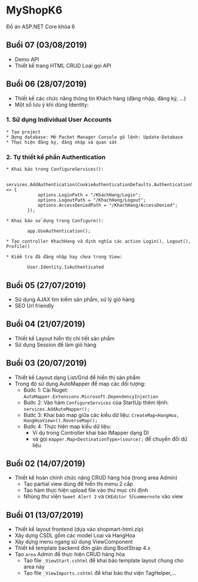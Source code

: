 # MyShopK6
Đồ án ASP.NET Core khóa 6

## Buổi 07 (03/08/2019)
* Demo API
* Thiết kế trang HTML CRUD Loại gọi API

## Buổi 06 (28/07/2019)
* Thiết kế các chức năng thông tin Khách hàng (đăng nhập, đăng ký, ...)
* Một số lưu ý khi dùng Identity:

### 1. Sử dụng Individual User Accounts
	* Tạo project
	* Dựng database: Mở Packet Manager Console gõ lệnh: Update-Database
	* Thực hiện đăng ký, đăng nhập và quan sát

### 2. Tự thiết kế phần Authentication
	* Khai báo trong ConfigureServices():

            services.AddAuthentication(CookieAuthenticationDefaults.AuthenticationScheme).AddCookie(options => {
                options.LoginPath = "/KhachHang/Login";
                options.LogoutPath = "/KhachHang/Logout";
                options.AccessDeniedPath = "/KhachHang/AccessDenied";
            });
            
	* Khai báo sử dụng trong Configure():

            app.UseAuthentication();

	* Tạo controller KhachHang và định nghĩa các action Login(), Logout(), Profile()

	* Kiểm tra đã đăng nhập hay chưa trong View: 

            User.Identity.IsAuthenticated

## Buổi 05 (27/07/2019)
* Sử dụng AJAX tìm kiếm sản phẩm, xử lý giỏ hàng
* SEO Url friendly

## Buổi 04 (21/07/2019)
* Thiết kế Layout hiển thị chi tiết sản phẩm
* Sử dụng Session để làm giỏ hàng

## Buổi 03 (20/07/2019)
* Thiết kế Layout dạng List/Grid để hiển thị sản phẩm
* Trong đó sử dụng AutoMapper để map các đối tượng:
  - Bước 1: Cài Nuget: `AutoMapper.Extensions.Microsoft.DependencyInjection`
  - Bước 2: Vào hàm `ConfigureServices` của StartUp thêm lệnh: `services.AddAutoMapper();`
  - Bước 3: Khai báo map giữa các kiểu dữ liệu: `CreateMap<HangHoa, HangHoaView>().ReverseMap();`
  - Bước 4: Thực hiện map kiểu dữ liệu:
      - Ví dụ trong Controller khai báo IMapper dạng DI
      - và gọi `mapper.Map<DestinationType>(source);` để chuyển đổi dữ liệu

## Buổi 02 (14/07/2019)
* Thiết kế hoàn chỉnh chức năng CRUD hàng hóa (trong area Admin)
  - Tạo partial view dùng để hiển thị menu 2 cấp
  - Tạo hàm thực hiện upload file vào thư mục chỉ định
  - Nhúng thư viện `Sweet Alert 2` và `CKEditor 5`/`summernote` vào view
  
## Buổi 01 (13/07/2019)
* Thiết kế layout frontend (dựa vào shopmart-html.zip)
* Xây dựng CSDL gồm các model Loai và HangHoa
* Xây dựng menu ngang sử dụng ViewComponent
* Thiết kế template backend đơn giản dùng BootStrap 4.x
* Tạo `area` Admin để thực hiện CRUD hàng hóa
  - Tạo file `_ViewStart.cshtml` để khai báo template layout chung cho area này
  - Tạo file `_ViewImports.cshtml` để khai báo thư viện TagHelper,...